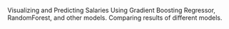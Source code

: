 Visualizing and Predicting Salaries Using  Gradient Boosting Regressor, RandomForest, and other models.
Comparing results of different models.
